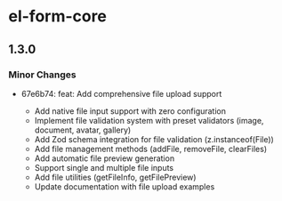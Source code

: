 # el-form-core

## 1.3.0

### Minor Changes

- 67e6b74: feat: Add comprehensive file upload support

  - Add native file input support with zero configuration
  - Implement file validation system with preset validators (image, document, avatar, gallery)
  - Add Zod schema integration for file validation (z.instanceof(File))
  - Add file management methods (addFile, removeFile, clearFiles)
  - Add automatic file preview generation
  - Support single and multiple file inputs
  - Add file utilities (getFileInfo, getFilePreview)
  - Update documentation with file upload examples
